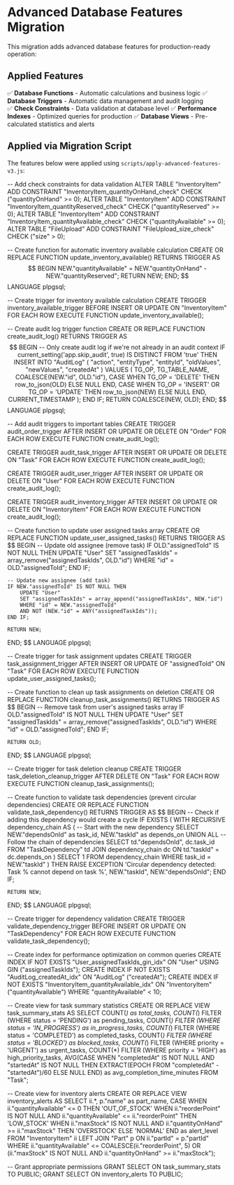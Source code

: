 # Advanced Database Features Migration

This migration adds advanced database features for production-ready operation:

## Applied Features
✅ **Database Functions** - Automatic calculations and business logic
✅ **Database Triggers** - Automatic data management and audit logging  
✅ **Check Constraints** - Data validation at database level
✅ **Performance Indexes** - Optimized queries for production
✅ **Database Views** - Pre-calculated statistics and alerts

## Applied via Migration Script
The features below were applied using `scripts/apply-advanced-features-v3.js`:

-- Add check constraints for data validation
ALTER TABLE "InventoryItem" ADD CONSTRAINT "InventoryItem_quantityOnHand_check" CHECK ("quantityOnHand" >= 0);
ALTER TABLE "InventoryItem" ADD CONSTRAINT "InventoryItem_quantityReserved_check" CHECK ("quantityReserved" >= 0);
ALTER TABLE "InventoryItem" ADD CONSTRAINT "InventoryItem_quantityAvailable_check" CHECK ("quantityAvailable" >= 0);
ALTER TABLE "FileUpload" ADD CONSTRAINT "FileUpload_size_check" CHECK ("size" > 0);

-- Create function for automatic inventory available calculation
CREATE OR REPLACE FUNCTION update_inventory_available()
RETURNS TRIGGER AS $$
BEGIN
    NEW."quantityAvailable" = NEW."quantityOnHand" - NEW."quantityReserved";
    RETURN NEW;
END;
$$ LANGUAGE plpgsql;

-- Create trigger for inventory available calculation
CREATE TRIGGER inventory_available_trigger
    BEFORE INSERT OR UPDATE ON "InventoryItem"
    FOR EACH ROW
    EXECUTE FUNCTION update_inventory_available();

-- Create audit log trigger function
CREATE OR REPLACE FUNCTION create_audit_log()
RETURNS TRIGGER AS $$
BEGIN
    -- Only create audit log if we're not already in an audit context
    IF current_setting('app.skip_audit', true) IS DISTINCT FROM 'true' THEN
        INSERT INTO "AuditLog" (
            "action",
            "entityType",
            "entityId",
            "oldValues",
            "newValues",
            "createdAt"
        ) VALUES (
            TG_OP,
            TG_TABLE_NAME,
            COALESCE(NEW."id", OLD."id"),
            CASE WHEN TG_OP = 'DELETE' THEN row_to_json(OLD) ELSE NULL END,
            CASE WHEN TG_OP = 'INSERT' OR TG_OP = 'UPDATE' THEN row_to_json(NEW) ELSE NULL END,
            CURRENT_TIMESTAMP
        );
    END IF;
    RETURN COALESCE(NEW, OLD);
END;
$$ LANGUAGE plpgsql;

-- Add audit triggers to important tables
CREATE TRIGGER audit_order_trigger
    AFTER INSERT OR UPDATE OR DELETE ON "Order"
    FOR EACH ROW
    EXECUTE FUNCTION create_audit_log();

CREATE TRIGGER audit_task_trigger
    AFTER INSERT OR UPDATE OR DELETE ON "Task"
    FOR EACH ROW
    EXECUTE FUNCTION create_audit_log();

CREATE TRIGGER audit_user_trigger
    AFTER INSERT OR UPDATE OR DELETE ON "User"
    FOR EACH ROW
    EXECUTE FUNCTION create_audit_log();

CREATE TRIGGER audit_inventory_trigger
    AFTER INSERT OR UPDATE OR DELETE ON "InventoryItem"
    FOR EACH ROW
    EXECUTE FUNCTION create_audit_log();

-- Create function to update user assigned tasks array
CREATE OR REPLACE FUNCTION update_user_assigned_tasks()
RETURNS TRIGGER AS $$
BEGIN
    -- Update old assignee (remove task)
    IF OLD."assignedToId" IS NOT NULL THEN
        UPDATE "User" 
        SET "assignedTaskIds" = array_remove("assignedTaskIds", OLD."id")
        WHERE "id" = OLD."assignedToId";
    END IF;
    
    -- Update new assignee (add task)
    IF NEW."assignedToId" IS NOT NULL THEN
        UPDATE "User" 
        SET "assignedTaskIds" = array_append("assignedTaskIds", NEW."id")
        WHERE "id" = NEW."assignedToId" 
        AND NOT (NEW."id" = ANY("assignedTaskIds"));
    END IF;
    
    RETURN NEW;
END;
$$ LANGUAGE plpgsql;

-- Create trigger for task assignment updates
CREATE TRIGGER task_assignment_trigger
    AFTER INSERT OR UPDATE OF "assignedToId" ON "Task"
    FOR EACH ROW
    EXECUTE FUNCTION update_user_assigned_tasks();

-- Create function to clean up task assignments on deletion
CREATE OR REPLACE FUNCTION cleanup_task_assignments()
RETURNS TRIGGER AS $$
BEGIN
    -- Remove task from user's assigned tasks array
    IF OLD."assignedToId" IS NOT NULL THEN
        UPDATE "User" 
        SET "assignedTaskIds" = array_remove("assignedTaskIds", OLD."id")
        WHERE "id" = OLD."assignedToId";
    END IF;
    
    RETURN OLD;
END;
$$ LANGUAGE plpgsql;

-- Create trigger for task deletion cleanup
CREATE TRIGGER task_deletion_cleanup_trigger
    AFTER DELETE ON "Task"
    FOR EACH ROW
    EXECUTE FUNCTION cleanup_task_assignments();

-- Create function to validate task dependencies (prevent circular dependencies)
CREATE OR REPLACE FUNCTION validate_task_dependency()
RETURNS TRIGGER AS $$
BEGIN
    -- Check if adding this dependency would create a cycle
    IF EXISTS (
        WITH RECURSIVE dependency_chain AS (
            -- Start with the new dependency
            SELECT NEW."dependsOnId" as task_id, NEW."taskId" as depends_on
            UNION ALL
            -- Follow the chain of dependencies
            SELECT td."dependsOnId", dc.task_id
            FROM "TaskDependency" td
            JOIN dependency_chain dc ON td."taskId" = dc.depends_on
        )
        SELECT 1 FROM dependency_chain WHERE task_id = NEW."taskId"
    ) THEN
        RAISE EXCEPTION 'Circular dependency detected: Task % cannot depend on task %', 
            NEW."taskId", NEW."dependsOnId";
    END IF;
    
    RETURN NEW;
END;
$$ LANGUAGE plpgsql;

-- Create trigger for dependency validation
CREATE TRIGGER validate_dependency_trigger
    BEFORE INSERT OR UPDATE ON "TaskDependency"
    FOR EACH ROW
    EXECUTE FUNCTION validate_task_dependency();

-- Create index for performance optimization on common queries
CREATE INDEX IF NOT EXISTS "User_assignedTaskIds_gin_idx" ON "User" USING GIN ("assignedTaskIds");
CREATE INDEX IF NOT EXISTS "AuditLog_createdAt_idx" ON "AuditLog" ("createdAt");
CREATE INDEX IF NOT EXISTS "InventoryItem_quantityAvailable_idx" ON "InventoryItem" ("quantityAvailable") WHERE "quantityAvailable" < 10;

-- Create view for task summary statistics
CREATE OR REPLACE VIEW task_summary_stats AS
SELECT 
    COUNT(*) as total_tasks,
    COUNT(*) FILTER (WHERE status = 'PENDING') as pending_tasks,
    COUNT(*) FILTER (WHERE status = 'IN_PROGRESS') as in_progress_tasks,
    COUNT(*) FILTER (WHERE status = 'COMPLETED') as completed_tasks,
    COUNT(*) FILTER (WHERE status = 'BLOCKED') as blocked_tasks,
    COUNT(*) FILTER (WHERE priority = 'URGENT') as urgent_tasks,
    COUNT(*) FILTER (WHERE priority = 'HIGH') as high_priority_tasks,
    AVG(CASE WHEN "completedAt" IS NOT NULL AND "startedAt" IS NOT NULL 
        THEN EXTRACT(EPOCH FROM "completedAt" - "startedAt")/60 
        ELSE NULL END) as avg_completion_time_minutes
FROM "Task";

-- Create view for inventory alerts
CREATE OR REPLACE VIEW inventory_alerts AS
SELECT 
    ii.*,
    p."name" as part_name,
    CASE 
        WHEN ii."quantityAvailable" <= 0 THEN 'OUT_OF_STOCK'
        WHEN ii."reorderPoint" IS NOT NULL AND ii."quantityAvailable" <= ii."reorderPoint" THEN 'LOW_STOCK'
        WHEN ii."maxStock" IS NOT NULL AND ii."quantityOnHand" >= ii."maxStock" THEN 'OVERSTOCK'
        ELSE 'NORMAL'
    END as alert_level
FROM "InventoryItem" ii
LEFT JOIN "Part" p ON ii."partId" = p."partId"
WHERE ii."quantityAvailable" <= COALESCE(ii."reorderPoint", 5)
   OR (ii."maxStock" IS NOT NULL AND ii."quantityOnHand" >= ii."maxStock");

-- Grant appropriate permissions
GRANT SELECT ON task_summary_stats TO PUBLIC;
GRANT SELECT ON inventory_alerts TO PUBLIC;